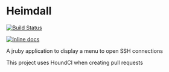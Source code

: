 Heimdall
========

[![Build Status](https://travis-ci.org/mikecanann/Heimdall.svg?branch=master)](https://travis-ci.org/mikecanann/Heimdall)

[![Inline docs](http://inch-ci.org/github/bbatsov/rubocop.svg)](http://inch-ci.org/github/bbatsov/rubocop)

A jruby application to display a menu to open SSH connections 

This project uses HoundCI when creating pull requests
